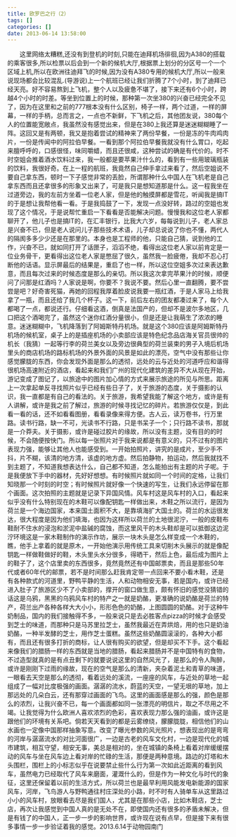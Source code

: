 ```yaml
---
title: 欧罗巴之行（2）
tags: []
categories: []
date: 2013-06-14 13:58:00 
---
```



&emsp;&emsp;这里网络太糟糕,还没有到登机的时刻,只能在迪拜机场徘徊,因为A380的搭载的乘客很多,所以检票以后会到一个新的候机大厅,根据票上划分的分区号一个一个区域上机,所以在欧洲往迪拜飞的时候,因为没有A380专用的候机大厅,所以一般来说现场都会比较混乱.(导游说)上一个航班已经让我们折腾了7个小时，到了迪拜已经天亮。好不容易熬到上飞机，整个人以及疲惫不堪了，接下来还有6个小时，跨越4个小时的时差。等坐到位置上的时候，那种第一次坐380的兴奋已经完全不见了，因为在这里和之前的777根本没有什么区别，椅子一样，两个过道，一样的屏幕，一样的手柄，总而言之，一点也不新鲜，下飞机之后，其他团友说，380每个人的位置能宽敞点，我虽然没有感觉出来，但是在380上我还算是迷迷糊糊睡了一阵。这回又是有两顿，我又是抱着尝试的精神来了两份早餐，一份是冻的牛肉鸡肉片，一份是传闻中的阿拉伯早餐。一看到那个阿拉伯早餐我就没有什么胃口，吃起来膻呼呼的，口感很怪，味同嚼蜡，而且还很咸，这种尝试的确是有代价的。时不时空姐会推着酒水饮料过来，我一般都是要苹果汁什么的，看到有一些用玻璃瓶装的饮料，我很好奇。在上一程的航班，我竟然自己伸手拿过来看了，然后空姐说不要自己拿东西，顿时一下子感觉非常的丢脸，所谓那种什么中国人在飞机老是自己拿东西而且还拿很多的形象又出来了，可是我只是想知道那是什么。这一程我坐在过道旁边，我的左前方坐着一位老人家，但是他的触摸屏都是雪花，听闻我是搞IT的于是想让我帮他看一看。于是我捣鼓了一下，发现一点没好转，路过的空姐也发现了这个情况，于是说帮忙重启一下看看是否能解决问题。慢慢我和这位老人家都聊开了，他儿子也是搞IT的，在汇丰银行，比我大六岁，每每说到儿子，老人家总是兴奋不已，但是老人说问儿子那些技术术语，儿子却总说说了你也不懂，两代人的隔阂多多少少还是在那里的。本身也是工程师的他，只能自己猜，说到他的工作，兴奋不已，就如同打开了话匣子，滔滔不绝，看得出这位老人家以前肯定是一位业务骨干，更看得出这位老人家是憋屈了很久，虽然我一脸疲倦，我却不忍心打断他的话语。显示屏最后的结果是，重启了也一样，所以这位空姐多次过来表达歉意，而且每次过来的时候态度是那么的亲切。所以我这次拿完苹果汁的时候，顺便问了问那是红酒吗？人家说是啊，你要不？我说不要。然后心里一直翻腾，要不尝尝是吧？好奇害死猫，再她的回程我厚着脸皮说我要一瓶红酒，于是人家马上给我拿了一瓶，而且还给了我几个杯子。这一下，前后左右的团友都凑过来了，每个人都喝了一点，都说还行。仔细看这酒，倒真是法国产的，但却不是波尔多地区，几口把这个酒喝完了，虽然这个迷你红酒分量很小，但是还是让我萌生了浓浓的睡意。迷迷糊糊中，飞机降落到了阿姆斯特丹机场。就是这个380应该是阿姆斯特丹机场的候机室，桌子上的是插座机场的小卖部应该是特色纪念品店海关官员很帅的机长（我猜）一起等行李的荷兰美女以及旁边很典型的荷兰装束的男子入境后机场里头的商店机场的路标机场的外景外面的风景是如此的漂亮，空气中没有那些让你感觉朦胧的东西，你会发现外面是那么的透彻，远处的云与近处的河道呼应和谐得很机场高速附近的酒店，看起来和我们广州的现代化建筑的差异不大从现在开始，游记变成了图记了，以旅途中的图片加心情的方式来展示旅途的所见与所思。距离上一次拿起单反寻找照片似乎已经有些日子了，关于旅游的态度，关于摄影的认识，我一直都是有自己的看法的。关于旅游，我希望我能了解这个地方，或许是有人讲解，或许是我之前了解过，旅游的时候寻找记忆的碎片。若旅游仅仅是，到此看一看的话，还不如看看图册，看看录像来得方便。古人云，读万卷书，行万里路。读书行路，缺一不可，光读书不行路，只是书呆子一个；只行路不读书，那就是一介莽夫。关于摄影，或许是碰过胶片的缘故，所以没有主题，没有目的的时候，不会随便按快门。所以每一张照片对于我来说都是有意义的，只不过有的图片表现力强，能够让其他人也能感受到。一开始拍照片，讲究的是成片，至少手不抖，片不糊，该清的地方清，该虚的地方虚。然后拍静物，拍运动，然后我就找不到主题了，不知道我想表达什么，自己都不知道，怎么能拍出有主题的片子呢。于是我便放下手中的器材，先好好想想。有时候照片就如同一个时间的定格，让我们知晓那一个时刻的时空；有时候照片就好像一个快速的写生，让我们永远停留在那个画面。这次拍照的主题就是记录下异国风情。风车村这是风车村的入口，看起来似乎没有什么特别现在的木鞋可以像配钥匙一样做出来，木鞋之所以流行，是因为荷兰是一个海边国家，本来国土面积不大，是靠填海扩大国土的。荷兰的水运很发达，很大程度是因为他们填海，也因为这样所以荷兰的土地很泥泞，一般的皮鞋布鞋耐不住水的浸泡和淤泥中盐碱的腐蚀，而这里风干的木头鞋却是可以抵御这边泥泞环境这是一家木鞋制作的演示作坊，展示一块木头是怎么样变成一个木鞋的，瞧，他手上拿着的就是原木，一开始他演示用传统工具来切削木头展示的就是像配钥匙一样做鞋做好的鞋，木头里头水分很多，得晒干，然后上色，最后成为图片上的鞋子了，这个店里卖的东西很多，竟然竟然还有中国邮票卖，而且是那些50年代或者60年代的邮票，若不是时间那么赶我肯定带一点回来不要小看木鞋，还是有各种款式的河道里，野鸭平静的生活，人和动物相安无事，若是国内，或许已经进入肚子了旅游区少不了小卖部的，撑开的窗口做生意，颇有怀旧的感觉没猜错的话这是乌鸦，黑黑的乌鸦风车村的特产之一就是奶酪，更准确的说奶酪是荷兰的特产，荷兰出产各种各样大大小小，形形色色的奶酪，上图圆圆的奶酪。对于这种牛奶制品，国内的我们接触得不多，一般来说只是去必胜客点pizza的时候才会感受到芝士的味道，而那种只是马苏里拉芝士，虽然我最近在弄烘焙，用的也只是奶油奶酪，一种半发酵的芝士，用作芝士蛋糕。虽然这些奶酪圆滚滚的，各种大小都有，而且还有很多打折的商标，让人很有购买的欲望，但是却买不下手。这个看起来像我们的腊肠一样的东西就是当地的腊肠，看起来腊肠并不是中国特有的食物，不过造型就真的是有点丑剩下的就要说说这里的自然风光了，是那么的令人陶醉，或许是刚刚下过雨的缘故，现在的空气是那么的清新，夹杂着泥土和青草的味道，一眼看去天空是那么的透彻，看着远处的溪流，一座座的风车，与近处的草地一起组成了一幅对比度极强的画面。潺潺的流水，蔚蓝的天空，一望无垠的草地，加上那远处的几朵白云，还有那穿过画面的飞鸟。这里的画面感是那么的强，颜色是那么的浓烈，让我兴奋不已，每一个画面都如同一张漂亮的明信片，取之不尽用之不竭。让我觉得为什么欧洲人喜欢浓烈的色彩，喜欢表现力那么强的油画，或许这是跟他们的环境有关系吧。倘若天天看到的都是云雾缭绕，朦朦胧胧，相信他们的山水画也一定像中国那样抽象写意。改变了曝光参数的风光照片，想表现出的是弯弯的河岸与潺潺流水的对比河面很广，一边是古老的风车文化村，一边是现代化的城市建筑，相互守望，相安无事，美总是相对的，坐在城镇的条椅上看着对岸缓缓摆动的风车与坐在风车边上看对岸的忙碌的生活，那便是两种意境。路边的灯塔和木头围栏，围栏上的小标志似乎在说要禁止些什么行为第一次如此近距离的看到风车，虽然电力已经取代了风车来磨面，灌溉什么的，但是作为一种文化与时代的象征，这里还保留着以前的生活方式，所以荷兰也是最早利用风能发电新能源的国家风车，河岸，飞鸟游人与野鸭通往村庄深处的小路，时不时有人骑单车从这里路过小小的风车村，放眼看去尽是我们国人，尤其是在那些小店，比如木鞋店，芝士店，再次让我感觉到中国人真的是无处不在，即使国内还有很多的矛盾未解决，但是有钱了的中国人，正一步一步的影响世界，或许现在说有点早，但是接下来有很多事情一步一步验证着我的感觉。2013.6.14于动物园南门